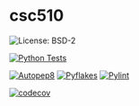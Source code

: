 # csc510
![License: BSD-2](https://img.shields.io/badge/license-BSD--2-blue)

[![Python Tests](https://github.com/csc-510-naga-youbin-Aboli/csc510/actions/workflows/python-tests.yml/badge.svg)](https://github.com/csc-510-naga-youbin-Aboli/csc510/actions/workflows/python-tests.yml)



[![Autopep8](https://github.com/csc-510-naga-youbin-Aboli/csc510/actions/workflows/static_analysis.yml/badge.svg?branch=main&event=push&job=Autopep8)](https://github.com/csc-510-naga-youbin-Aboli/csc510/actions/workflows/static_analysis.yml)
[![Pyflakes](https://github.com/csc-510-naga-youbin-Aboli/csc510/actions/workflows/static_analysis.yml/badge.svg?branch=main&event=push&job=Pyflakes)](https://github.com/csc-510-naga-youbin-Aboli/csc510/actions/workflows/static_analysis.yml)
[![Pylint](https://github.com/csc-510-naga-youbin-Aboli/csc510/actions/workflows/static_analysis.yml/badge.svg?branch=main&event=push&job=Pylint)](https://github.com/csc-510-naga-youbin-Aboli/csc510/actions/workflows/static_analysis.yml)


[![codecov](https://codecov.io/gh/csc-510-naga-youbin-Aboli/csc510/branch/main/graph/badge.svg)](https://codecov.io/gh/csc-510-naga-youbin-Aboli/csc510)
